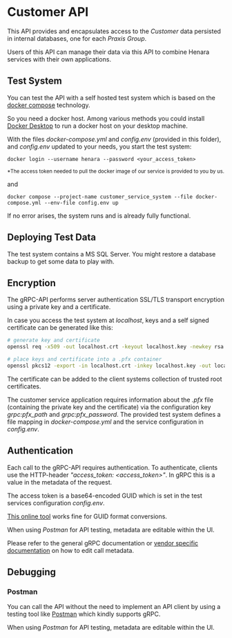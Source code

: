 # Customer API

This API provides and encapsulates access to the *Customer* data persisted in internal databases, one for each *Praxis Group*.

Users of this API can manage their data via this API to combine Henara services with their own applications.


## Test System

You can test the API with a self hosted test system which is based on the [docker compose](https://docs.docker.com/compose) technology.

So you need a docker host. Among various methods you could install [Docker Desktop](https://www.docker.com/products/docker-desktop) to run a docker host on your desktop machine.

With the files *docker-compose.yml* and *config.env* (provided in this folder), and *config.env* updated to your needs, you start the test system:

```console
docker login --username henara --password <your_access_token>
```

<sub>*The access token needed to pull the docker image of our service is provided to you by us.</sub>

and

```console
docker compose --project-name customer_service_system --file docker-compose.yml --env-file config.env up
```

If no error arises, the system runs and is already fully functional.


## Deploying Test Data

The test system contains a MS SQL Server.
You might restore a database backup to get some data to play with.

## Encryption

The gRPC-API performs server authentication SSL/TLS transport encryption using a private key and a certificate.

In case you access the test system at *localhost*, keys and a self signed certificate can be generated like this:

```bash
# generate key and certificate
openssl req -x509 -out localhost.crt -keyout localhost.key -newkey rsa:2048 -nodes -sha256 -subj '/CN=localhost' -extensions EXT -config <( printf "[dn]\nCN=localhost\n[req]\ndistinguished_name = dn\n[EXT]\nsubjectAltName=DNS:localhost\nkeyUsage=digitalSignature\nextendedKeyUsage=serverAuth")

# place keys and certificate into a .pfx container
openssl pkcs12 -export -in localhost.crt -inkey localhost.key -out localhost.pfx
```

The certificate can be added to the client systems collection of trusted root certificates.

The customer service application requires information about the *.pfx* file (containing the private key and the certificate) via the configuration key *grpc:pfx_path* and *grpc:pfx_password*.
The provided test system defines a file mapping in *docker-compose.yml* and the service configuration in *config.env*.


## Authentication

Each call to the gRPC-API requires authentication.
To authenticate, clients use the HTTP-header *"access_token: <access_token>"*. In gRPC this is a value in the metadata of the request.

The access token is a base64-encoded GUID which is set in the test services configuration *config.env*.

[This online tool](https://toolslick.com/conversion/data/guid) works fine for GUID format conversions.

When using *Postman* for API testing, metadata are editable within the UI.

Please refer to the general gRPC documentation or [vendor specific documentation](https://learn.microsoft.com/en-us/dotnet/architecture/grpc-for-wcf-developers/channel-credentials) on how to edit call metadata.


## Debugging

### Postman

You can call the API without the need to implement an API client by using a testing tool like [Postman](https://www.postman.com) which kindly supports gRPC.

When using *Postman* for API testing, metadata are editable within the UI.
